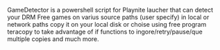 GameDetector is a powershell script for Playnite laucher that can detect your DRM Free games on varius source paths (user specify) in local or network paths copy it on your local disk or choise using free program teracopy to take advantage of if functions to ingore/retry/pause/que multiple copies and much more.
